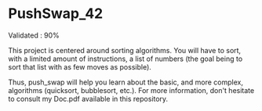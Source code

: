 # PushSwap_42

Validated : 90%

This project is centered around sorting algorithms. You will have to sort, with a limited amount of instructions, a list of numbers (the goal being to sort that list with as few moves as possible). 

Thus, push_swap will help you learn about the basic, and more complex, algorithms (quicksort, bubblesort, etc.). For more information, don't hesitate to consult my Doc.pdf available in this repository.
